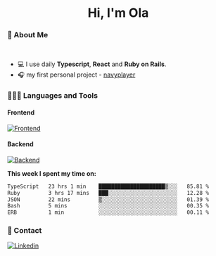 <h1 align="center">Hi, I'm Ola</h1>

### 💅 About Me

<br/>

- 💻 I use daily **Typescript**, **React** and **Ruby on Rails**.
- 🎧 my first personal project - [navyplayer](https://navyplayer.netlify.app/)

### 👩🏻‍💻 Languages and Tools

#### Frontend

[![Frontend](https://skillicons.dev/icons?i=react,nextjs,ts,js,html,css,scss,tailwind)](https://skillicons.dev)

#### Backend
[![Backend](https://skillicons.dev/icons?i=nodejs,express,nestjs,rails,graphql)](https://skillicons.dev)

**This week I spent my time on:**

<!--START_SECTION:waka-->

```txt
TypeScript   23 hrs 1 min    █████████████████████▒░░░   85.81 %
Ruby         3 hrs 17 mins   ███░░░░░░░░░░░░░░░░░░░░░░   12.28 %
JSON         22 mins         ▒░░░░░░░░░░░░░░░░░░░░░░░░   01.39 %
Bash         5 mins          ░░░░░░░░░░░░░░░░░░░░░░░░░   00.35 %
ERB          1 min           ░░░░░░░░░░░░░░░░░░░░░░░░░   00.11 %
```

<!--END_SECTION:waka-->

### 📨 Contact
  
[![Linkedin](https://skillicons.dev/icons?i=linkedin)](https://linkedin.com/in/aleksandra-kamińska)

